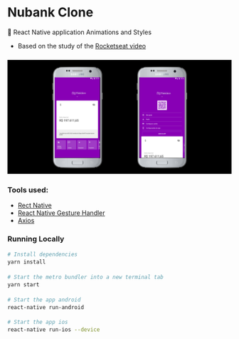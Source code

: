 # Nubank Clone

:iphone: React Native application Animations and Styles

- Based on the study of the [Rocketseat video](https://www.youtube.com/watch?v=bg-U0xZwcRk)

###

![Realm](./.github/assets/relirk-nubank-mobile.png)

### Tools used:

- [Rect Native](https://reactnative.dev/)
- [React Native Gesture Handler](https://github.com/software-mansion/react-native-gesture-handler)
- [Axios](https://github.com/axios/axios)

### Running Locally

```sh
# Install dependencies
yarn install

# Start the metro bundler into a new terminal tab
yarn start

# Start the app android
react-native run-android

# Start the app ios
react-native run-ios --device
```
